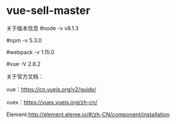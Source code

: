 # vue-sell-master

关于版本信息
#node -v  v8.1.3

#npm -v   5.3.0

#webpack -v 1.15.0

#vue -V  2.8.2

关于官方文档：

vue：https://cn.vuejs.org/v2/guide/

vuex：https://vuex.vuejs.org/zh-cn/

Element:http://element.eleme.io/#/zh-CN/component/installation


